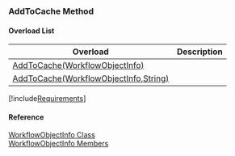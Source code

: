 ﻿### AddToCache Method

#### Overload List

| Overload | Description |
| --- | --- |
| [AddToCache(WorkflowObjectInfo)](fcSDK~FChoice.Foundation.Clarify.WorkflowObjectInfo~AddToCache(WorkflowObjectInfo).md) |   |
| [AddToCache(WorkflowObjectInfo,String)](fcSDK~FChoice.Foundation.Clarify.WorkflowObjectInfo~AddToCache(WorkflowObjectInfo,String).md) |   |

[!include[Requirements](../partials/requirements.md)]



#### Reference

[WorkflowObjectInfo Class](fcSDK~FChoice.Foundation.Clarify.WorkflowObjectInfo.md)  
[WorkflowObjectInfo Members](fcSDK~FChoice.Foundation.Clarify.WorkflowObjectInfo_members.md)